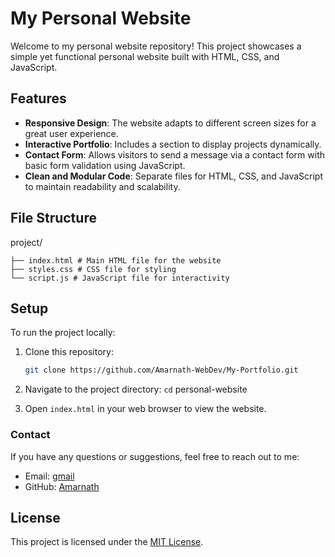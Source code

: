 # My Personal Website  

Welcome to my personal website repository! This project showcases a simple yet functional personal website built with HTML, CSS, and JavaScript.  

## Features  

- **Responsive Design**: The website adapts to different screen sizes for a great user experience.  
- **Interactive Portfolio**: Includes a section to display projects dynamically.  
- **Contact Form**: Allows visitors to send a message via a contact form with basic form validation using JavaScript.  
- **Clean and Modular Code**: Separate files for HTML, CSS, and JavaScript to maintain readability and scalability.  

## File Structure  

project/
```
├── index.html # Main HTML file for the website
├── styles.css # CSS file for styling
└── script.js # JavaScript file for interactivity
```


## Setup  

To run the project locally:  

1. Clone this repository:  
   ```bash  
   git clone https://github.com/Amarnath-WebDev/My-Portfolio.git
   ```
2. Navigate to the project directory:
   `cd` personal-website
   
3. Open `index.html` in your web browser to view the website.

### Contact
If you have any questions or suggestions, feel free to reach out to me:

* Email: [gmail](your-email@example.com)
* GitHub: [Amarnath](https://github.com/Amarnath-WebDev)

## License

This project is licensed under the [MIT License](LICENSE).
